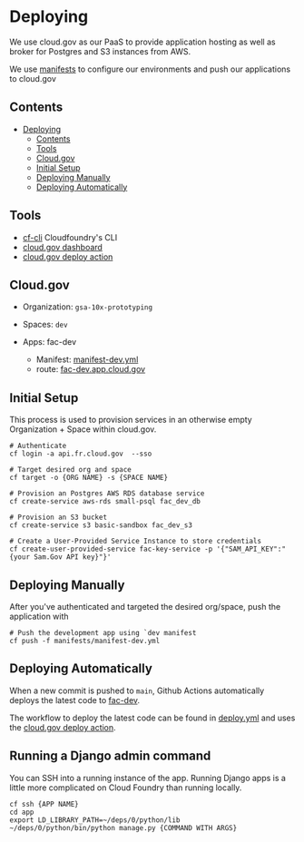 # Deploying

We use cloud.gov as our PaaS to provide application hosting as well as broker for Postgres and S3 instances from AWS.

We use [manifests](https://docs.cloudfoundry.org/devguide/deploy-apps/manifest.html) to configure our environments and push our applications to cloud.gov

## Contents

- [Deploying](#deploying)
  - [Contents](#contents)
  - [Tools](#tools)
  - [Cloud.gov](#cloudgov)
  - [Initial Setup](#initial-setup)
  - [Deploying Manually](#deploying-manually)
  - [Deploying Automatically](#deploying-automatically)

## Tools

* [cf-cli](https://docs.cloudfoundry.org/cf-cli/) Cloudfoundry's CLI
* [cloud.gov dashboard](https://www.cloud.gov)
* [cloud.gov deploy action](https://github.com/18F/cg-deploy-action)

## Cloud.gov

- Organization: `gsa-10x-prototyping`
- Spaces: `dev`

- Apps: fac-dev
    - Manifest: [manifest-dev.yml](../backend/manifests/manifest-dev.yml)
    - route: [fac-dev.app.cloud.gov](https://fac-dev.app.cloud.gov)

## Initial Setup

This process is used to provision services in an otherwise empty Organization + Space within cloud.gov.

```shell
# Authenticate
cf login -a api.fr.cloud.gov  --sso

# Target desired org and space
cf target -o {ORG NAME} -s {SPACE NAME}

# Provision an Postgres AWS RDS database service
cf create-service aws-rds small-psql fac_dev_db

# Provision an S3 bucket
cf create-service s3 basic-sandbox fac_dev_s3

# Create a User-Provided Service Instance to store credentials
cf create-user-provided-service fac-key-service -p '{"SAM_API_KEY":"{your Sam.Gov API key}"}'
```

## Deploying Manually

After you've authenticated and targeted the desired org/space, push the application with

```shell
# Push the development app using `dev manifest
cf push -f manifests/manifest-dev.yml
```

## Deploying Automatically

When a new commit is pushed to `main`, Github Actions automatically deploys the latest code to [fac-dev](https://fac-dev.app.cloud.gov/).

The workflow to deploy the latest code can be found in [deploy.yml](.github/workflows/deploy.yml) and uses the [cloud.gov deploy action](https://github.com/18F/cg-deploy-action).

## Running a Django admin command

You can SSH into a running instance of the app. Running Django apps is a little more complicated on Cloud Foundry than running locally.

```shell
cf ssh {APP NAME}
cd app
export LD_LIBRARY_PATH=~/deps/0/python/lib
~/deps/0/python/bin/python manage.py {COMMAND WITH ARGS}
```
